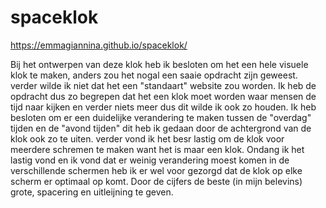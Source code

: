 # spaceklok

https://emmagiannina.github.io/spaceklok/

Bij het ontwerpen van deze klok heb ik besloten om het een hele visuele klok te maken, anders zou het nogal een saaie opdracht zijn geweest. verder wilde ik niet dat het een "standaart" website zou worden. Ik heb de opdracht dus zo begrepen dat het een klok moet worden waar mensen de tijd naar kijken en verder niets meer dus dit wilde ik ook zo houden. Ik heb besloten om er een duidelijke verandering te maken tussen de "overdag" tijden en de "avond tijden" dit heb ik gedaan door de achtergrond van de klok ook zo te uiten. verder vond ik het besr lastig om de klok voor meerdere schremen te maken want het is maar een klok. Ondang ik het lastig vond en ik vond dat er weinig verandering moest komen in de verschillende schermen heb ik er wel voor gezorgd dat de klok op elke scherm er optimaal op komt. Door de cijfers de beste (in mijn belevins) grote, spacering en uitleijning te geven.

